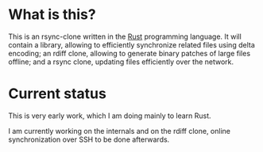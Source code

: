 What is this?
=============

This is an rsync-clone written in the [Rust](https://www.rust-lang.org/) programming language. It will contain a library, allowing to efficiently synchronize related files using delta encoding; an rdiff clone, allowing to generate binary patches of large files offline; and a rsync clone, updating files efficiently over the network.

Current status
==============

This is very early work, which I am doing mainly to learn Rust.

I am currently working on the internals and on the rdiff clone, online synchronization over SSH to be done afterwards.

